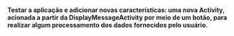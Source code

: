 #### Testar a aplicação e adicionar novas características: uma nova Activity, acionada a partir da DisplayMessageActivity por meio de um botão, para realizar algum processamento dos dados fornecidos pelo usuário.
